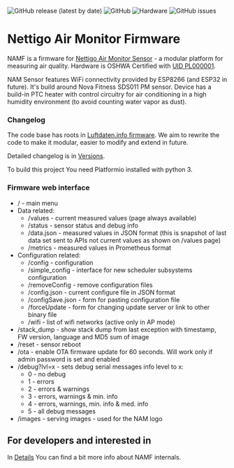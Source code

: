 ![GitHub release (latest by date)](https://img.shields.io/github/v/release/nettigo/namf) ![GitHub](https://img.shields.io/github/license/nettigo/namf) ![Hardware](https://img.shields.io/badge/hardware%20license-TAPR-orange) ![GitHub issues](https://img.shields.io/github/issues/nettigo/namf)

# Nettigo Air Monitor Firmware

NAMF is a firmware for [Nettigo Air Monitor Sensor](https://nettigo.eu/products/tagged/NAM) - a modular platform for measuring air quality. Hardware is OSHWA Certified with [UID PL000001](https://certification.oshwa.org/pl000001.html).

NAM Sensor features WiFi connectivity provided by ESP8266 (and ESP32 in future). It's build around Nova Fitness SDS011 PM sensor. Device has a build-in PTC heater with control circuitry for air conditioning in a high humidity environment (to avoid counting water vapor as dust).

### Changelog

The code base has roots in [Luftdaten.info firmware](https://github.com/opendata-stuttgart/sensors-software/). We aim to rewrite the code to make it modular, easier to modify and extend in future. 

Detailed changelog is in [Versions](Versions.md).

To build this project You need Platformio installed with python 3.

### Firmware web interface

* / - main menu
* Data related:
  * /values - current measured values (page always available)
  * /status - sensor status and debug info
  * /data.json - measured values in JSON format (this is snapshot of last data set sent to APIs not current values as shown on /values page)
  * /metrics - measured values in Prometheus format
* Configuration related:
  * /config - configuration
  * /simple_config - interface for new scheduler subsystems configuration  
  * /removeConfig - remove configuration files
  * /config.json - current configure file in JSON format
  * /configSave.json - form for pasting configuration file
  * /forceUpdate - form for changing update server or link to other binary file
  * /wifi - list of wifi networks (active only in AP mode)
* /stack_dump - show stack dump from last exception with timestamp, FW version, language and MD5 sum of image  
* /reset - sensor reboot
* /ota - enable OTA firmware update for 60 seconds. Will work only if admin password is set and enabled
* /debug?lvl=x - sets debug serial messages info level to x:
  * 0 - no debug
  * 1 - errors
  * 2 - errors & warnings
  * 3 - errors, warnings & min. info
  * 4 - errors, warnings, min. info & med. info
  * 5 - all debug messages
* /images - serving images - used for the NAM logo 

## For developers and interested in

In [Details](Details.md) You can find a bit more info about NAMF internals.
